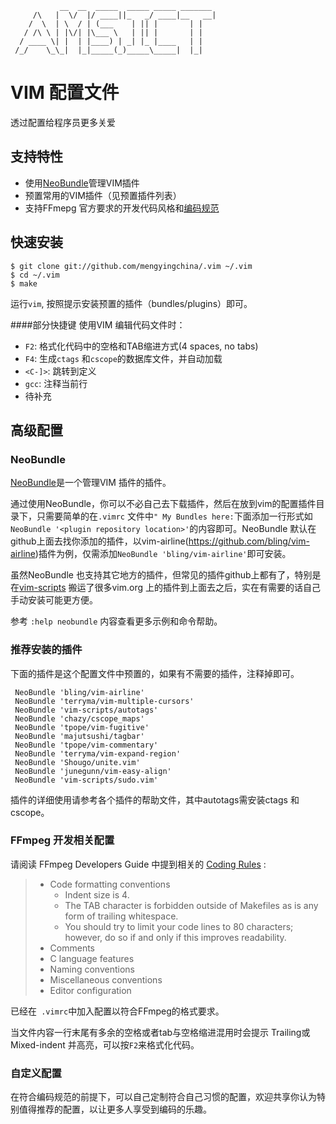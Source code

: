 ```
           __  __  _____  _____ _____ _______
     /\   |  \/  |/ ____||_   _/ ____|__   __|
    /  \  | \  / | (___    | || |       | |
   / /\ \ | |\/| |\___ \   | || |       | |
  / ____ \| |  | |____) | _| |_ |____   | |
 /_/    \_\_|  |_|_____(_)_____\_____|  |_|

```

VIM 配置文件
===========
透过配置给程序员更多关爱

## 支持特性
- 使用[NeoBundle](http://github.com/Shougo/neobundle.vim)管理VIM插件
- 预置常用的VIM插件（见预置插件列表）
- 支持FFmepg 官方要求的开发代码风格和[编码规范](http://ffmpeg.org/developer.html#Coding-Rules-1)

## 快速安装

```
$ git clone git://github.com/mengyingchina/.vim ~/.vim
$ cd ~/.vim
$ make
```
运行`vim`, 按照提示安装预置的插件（bundles/plugins）即可。

####部分快捷键
使用VIM 编辑代码文件时：
- `F2`: 格式化代码中的空格和TAB缩进方式(4 spaces, no tabs)
- `F4`: 生成`ctags` 和`cscope`的数据库文件，并自动加载
- `<C-]>`: 跳转到定义
- `gcc`: 注释当前行
- 待补充

## 高级配置
### NeoBundle
[NeoBundle](https://github.com/Shougo/neobundle.vim)是一个管理VIM 插件的插件。

通过使用NeoBundle，你可以不必自己去下载插件，然后在放到vim的配置插件目录下，只需要简单的在`.vimrc` 文件中`" My Bundles here:`下面添加一行形式如`NeoBundle '<plugin repository location>'`的内容即可。NeoBundle 默认在github上面去找你添加的插件，以vim-airline(https://github.com/bling/vim-airline)插件为例，仅需添加`NeoBundle 'bling/vim-airline'`即可安装。

虽然NeoBundle 也支持其它地方的插件，但常见的插件github上都有了，特别是在[vim-scripts](https://github.com/vim-scripts) 搬运了很多vim.org 上的插件到上面去之后，实在有需要的话自己手动安装可能更方便。

参考 `:help neobundle` 内容查看更多示例和命令帮助。

### 推荐安装的插件
下面的插件是这个配置文件中预置的，如果有不需要的插件，注释掉即可。

```
 NeoBundle 'bling/vim-airline'
 NeoBundle 'terryma/vim-multiple-cursors'
 NeoBundle 'vim-scripts/autotags'
 NeoBundle 'chazy/cscope_maps'
 NeoBundle 'tpope/vim-fugitive'
 NeoBundle 'majutsushi/tagbar'
 NeoBundle 'tpope/vim-commentary'
 NeoBundle 'terryma/vim-expand-region'
 NeoBundle 'Shougo/unite.vim'
 NeoBundle 'junegunn/vim-easy-align'
 NeoBundle 'vim-scripts/sudo.vim'
```
插件的详细使用请参考各个插件的帮助文件，其中autotags需安装ctags 和cscope。


### FFmpeg 开发相关配置
请阅读 FFmpeg Developers Guide 中提到相关的 [Coding Rules](http://ffmpeg.org/developer.html#Coding-Rules-1) :
>- Code formatting conventions
>   - Indent size is 4.
>   - The TAB character is forbidden outside of Makefiles as is any form of trailing whitespace.
>   - You should try to limit your code lines to 80 characters; however, do so if and only if this improves readability.
>- Comments
>- C language features
>- Naming conventions
>- Miscellaneous conventions
>- Editor configuration

已经在` .vimrc`中加入配置以符合FFmpeg的格式要求。

当文件内容一行末尾有多余的空格或者tab与空格缩进混用时会提示 Trailing或Mixed-indent 并高亮，可以按`F2`来格式化代码。

### 自定义配置
在符合编码规范的前提下，可以自己定制符合自己习惯的配置，欢迎共享你认为特别值得推荐的配置，以让更多人享受到编码的乐趣。
